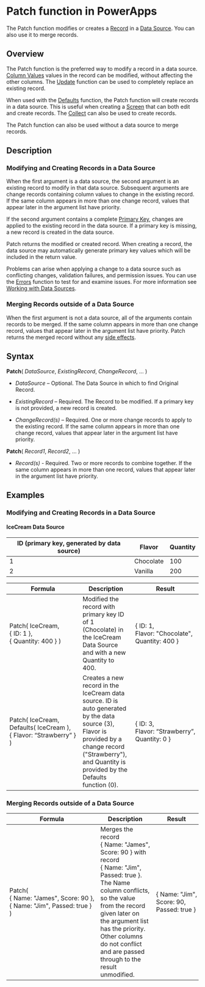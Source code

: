 <properties
	pageTitle="PowerApps: Patch function"
	description="Reference information for the Patch function in PowerApps, including syntax and examples"
	services="powerapps"
	documentationCenter="na"
	authors="gregli-msft"
	manager="dwrede"
	editor=""
	tags=""/>

<tags
   ms.service="powerapps"
   ms.devlang="na"
   ms.topic="article"
   ms.tgt_pltfrm="na"
   ms.workload="na"
   ms.date="10/21/2015"
   ms.author="gregli"/>

# Patch function in PowerApps #

The Patch function modifies or creates a [Record](file-name.md) in a [Data Source](file-name.md). You can also use it to merge records.

## Overview ##

The Patch function is the preferred way to modify a record in a data source.  [Column Values](file-name.md) values in the record can be modified, without affecting the other columns.  The [Update](function-update.md) function can be used to completely replace an existing record.

When used with the [Defaults](function-defaults.md) function, the Patch function will create records in a data source. This is useful when creating a [Screen](file-name.md) that can both edit and create records. The [Collect](function-collect.md) can also be used to create records.

The Patch function can also be used without a data source to merge records.         

## Description ##

### Modifying and Creating Records in a Data Source ###

When the first argument is a data source, the second argument is an existing record to modify in that data source. Subsequent arguments are change records containing column values to change in the existing record. If the same column appears in more than one change record, values that appear later in the argument list have priority.

If the second argument contains a complete [Primary Key](file-name.md), changes are applied to the existing record in the data source. If a primary key is missing, a new record is created in the data source. 

Patch returns the modified or created record. When creating a record, the data source may automatically generate primary key values which will be included in the return value.
 
Problems can arise when applying a change to a data source such as conflicting changes, validation failures, and permission issues. You can use the [Errors](function-errors.md) function to test for and examine issues. For more information see [Working with Data Sources](file-name.md).

### Merging Records outside of a Data Source ###

When the first argument is not a data source, all of the arguments contain records to be merged.  If the same column appears in more than one change record, values that appear later in the argument list have priority.  Patch returns the merged record without any [side effects](file-name.md). 

## Syntax ##

**Patch**( *DataSource*, *ExistingRecord*, *ChangeRecord*, … )

- *DataSource* – Optional. The Data Source in which to find Original Record.

- *ExistingRecord* – Required. The Record to be modified.  If a primary key is not provided, a new record is created.

- *ChangeRecord(s)* – Required.  One or more change records to apply to the existing record.  If the same column appears in more than one change record, values that appear later in the argument list have priority. 

**Patch**( *Record1*, *Record2*, … )

- *Record(s)* - Required.  Two or more records to combine together.  If the same column appears in more than one record, values that appear later in the argument list have priority.

## Examples ##

### Modifying and Creating Records in a Data Source ###

#### IceCream Data Source ####

| ID (primary key, generated by data source)  | Flavor | Quantity |
|--------------|-----------------|------------------------------------------------|
| 1 | Chocolate | 100 |
| 2| Vanilla | 200 |

| Formula                                 | Description                                                                                                                                           | Result              |
|--------------|-----------------------------------|---------------------|
| Patch(&nbsp;IceCream, {&nbsp;ID:&nbsp;1&nbsp;}, {&nbsp;Quantity:&nbsp;400&nbsp;} ) | Modified the record with primary key ID of 1 (Chocolate) in the IceCream Data Source and with a new Quantity to 400. | {&nbsp;ID:&nbsp;1, Flavor:&nbsp;"Chocolate", Quantity:&nbsp;400 } |
| Patch( IceCream, Defaults( IceCream ), {&nbsp;Flavor:&nbsp;“Strawberry”&nbsp;} ) | Creates a new record in the IceCream data source. ID is auto generated by the data source (3), Flavor is provided by a change record ("Strawberry"), and Quantity is provided by the Defaults function (0).   | { ID:&nbsp;3, Flavor:&nbsp;“Strawberry”, Quantity:&nbsp;0 } |

### Merging Records outside of a Data Source ###

| Formula                                 | Description                                                                                                                                           | Result              |
|-----------------------------------------|-------------------------------------------------------------------------------------------------------------------------------------------------------|---------------------|
| Patch( {&nbsp;Name:&nbsp;"James",&nbsp;Score:&nbsp;90&nbsp;}, {&nbsp;Name:&nbsp;"Jim",&nbsp;Passed:&nbsp;true&nbsp;} ) | Merges the record {&nbsp;Name:&nbsp;"James", Score:&nbsp;90&nbsp;} with record {&nbsp;Name:&nbsp;"Jim", Passed:&nbsp;true&nbsp;}.  The Name column conflicts, so the value from the record given later on the argument list has the priority.  Other columns do not conflict and are passed through to the result unmodified. | {&nbsp;Name:&nbsp;"Jim", Score:&nbsp;90, Passed:&nbsp;true&nbsp;} |



